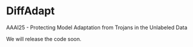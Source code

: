 # DiffAdapt
AAAI25 - Protecting Model Adaptation from Trojans in the Unlabeled Data

We will release the code soon.
